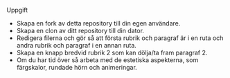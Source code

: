 Uppgift
* Skapa en fork av detta repository till din egen användare.
* Skapa en clon av ditt repository till din dator.
* Redigera filerna och gör så att första rubrik och paragraf är i en ruta och andra rubrik och paragraf i en annan ruta.
* Skapa en knapp bredvid rubrik 2 som kan dölja/ta fram paragraf 2.
* Om du har tid över så arbeta med de estetiska aspekterna, som färgskalor, rundade hörn och animeringar.